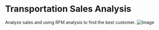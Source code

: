 # Transportation Sales Analysis
Analyze sales and using RFM analysis to find the best customer.
![Image](transportation.jpeg)
